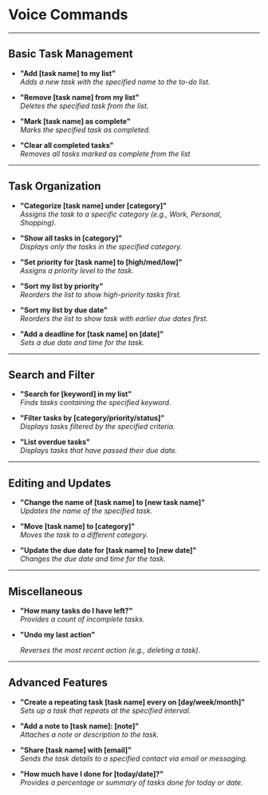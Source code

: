 # Voice Commands

---

## Basic Task Management

- **"Add [task name] to my list"**  
  *Adds a new task with the specified name to the to-do list.*

- **"Remove [task name] from my list"**  
  *Deletes the specified task from the list.*

- **"Mark [task name] as complete"**  
  *Marks the specified task as completed.*

- **"Clear all completed tasks"**  
  *Removes all tasks marked as complete from the list*

---

## Task Organization

- **"Categorize [task name] under [category]"**  
  *Assigns the task to a specific category (e.g., Work, Personal, Shopping).*

- **"Show all tasks in [category]"**  
  *Displays only the tasks in the specified category.*

- **"Set priority for [task name] to [high/med/low]"**  
  *Assigns a priority level to the task.*

- **"Sort my list by priority"**  
  *Reorders the list to show high-priority tasks first.*

- **"Sort my list by due date"**  
  *Reorders the list to show task with earlier due dates first.*

- **"Add a deadline for [task name] on [date]"**  
  *Sets a due date and time for the task.*

---

## Search and Filter

- **"Search for [keyword] in my list"**  
  *Finds tasks containing the specified keyword.*

- **"Filter tasks by [category/priority/status]"**  
  *Displays tasks filtered by the specified criteria.*

- **"List overdue tasks"**  
  *Displays tasks that have passed their due date.*

---

## Editing and Updates

- **"Change the name of [task name] to [new task name]"**  
  *Updates the name of the specified task.*

- **"Move [task name] to [category]"**  
  *Moves the task to a different category.*

- **"Update the due date for [task name] to [new date]"**  
  *Changes the due date and time for the task.*

---

## Miscellaneous

- **"How many tasks do I have left?"**  
  *Provides a count of incomplete tasks.*

- **"Undo my last action"**
  
  *Reverses the most recent action (e.g., deleting a task).*

---

## Advanced Features

- **"Create a repeating task [task name] every on [day/week/month]"**  
  *Sets up a task that repeats at the specified interval.*

- **"Add a note to [task name]: [note]"**  
  *Attaches a note or description to the task.*

- **"Share [task name] with [email]"**  
  *Sends the task details to a specified contact via email or messaging.*

- **"How much have I done for [today/date]?"**  
  *Provides a percentage or summary of tasks done for today or date.*

